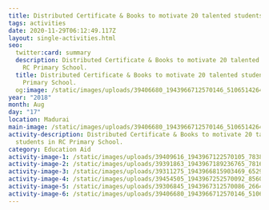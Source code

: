 ```yaml
---
title: Distributed Certificate & Books to motivate 20 talented students.
tags: activities
date: 2020-11-29T06:12:49.117Z
layout: single-activities.html
seo:
  twitter:card: summary
  description: Distributed Certificate & Books to motivate 20 talented students in
    RC Primary School.
  title: Distributed Certificate & Books to motivate 20 talented students in RC
    Primary School.
  og:image: /static/images/uploads/39406680_1943966712570146_5106514264365989888_n_1943966705903480.jpg
year: "2018"
month: Aug
day: "17"
location: Madurai
main-image: /static/images/uploads/39406680_1943966712570146_5106514264365989888_n_1943966705903480.jpg
activity-description: Distributed Certificate & Books to motivate 20 talented
  students in RC Primary School.
category: Education Aid
activity-image-1: /static/images/uploads/39409616_1943967122570105_7838461013375582208_n_1943967115903439.jpg
activity-image-2: /static/images/uploads/39391863_1943967189236765_7816610461746462720_n_1943967185903432.jpg
activity-image-3: /static/images/uploads/39311275_1943966815903469_6529750659711893504_n_1943966812570136.jpg
activity-image-4: /static/images/uploads/39454505_1943967252570092_856052948495499264_n_1943967245903426.jpg
activity-image-5: /static/images/uploads/39306845_1943967312570086_2664160912264396800_n_1943967302570087.jpg
activity-image-6: /static/images/uploads/39406680_1943966712570146_5106514264365989888_n_1943966705903480.jpg
---
```

